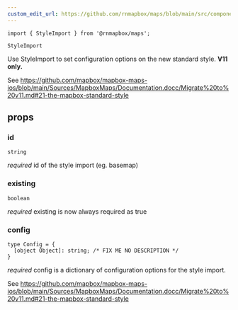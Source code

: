 ```yaml
---
custom_edit_url: https://github.com/rnmapbox/maps/blob/main/src/components/StyleImport.tsx
---
```


  

```tsx
import { StyleImport } from '@rnmapbox/maps';

StyleImport

```
Use StyleImport to set configuration options on the new standard style. **V11 only.**

See https://github.com/mapbox/mapbox-maps-ios/blob/main/Sources/MapboxMaps/Documentation.docc/Migrate%20to%20v11.md#21-the-mapbox-standard-style

## props

  
### id

```tsx
string
```
_required_
id of the style import (eg. basemap)


  
### existing

```tsx
boolean
```
_required_
existing is now always required as true


  
### config

```tsx
type Config = {
  [object Object]: string; /* FIX ME NO DESCRIPTION */
}
```
_required_
config is a dictionary of configuration options for the style import.

See https://github.com/mapbox/mapbox-maps-ios/blob/main/Sources/MapboxMaps/Documentation.docc/Migrate%20to%20v11.md#21-the-mapbox-standard-style


  






